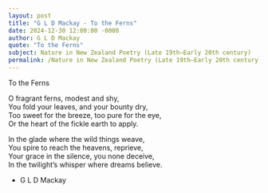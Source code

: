 ```yaml
---
layout: post
title: "G L D Mackay - To the Ferns"
date: 2024-12-30 12:00:00 -0000
author: G L D Mackay
quote: "To the Ferns"
subject: Nature in New Zealand Poetry (Late 19th–Early 20th century)
permalink: /Nature in New Zealand Poetry (Late 19th–Early 20th century)/G L D Mackay/G L D Mackay - To the Ferns
---
```


To the Ferns

O fragrant ferns, modest and shy,  
You fold your leaves, and your bounty dry,  
Too sweet for the breeze, too pure for the eye,  
Or the heart of the fickle earth to apply.

In the glade where the wild things weave,  
You spire to reach the heavens, reprieve,  
Your grace in the silence, you none deceive,  
In the twilight’s whisper where dreams believe.


- G L D Mackay
